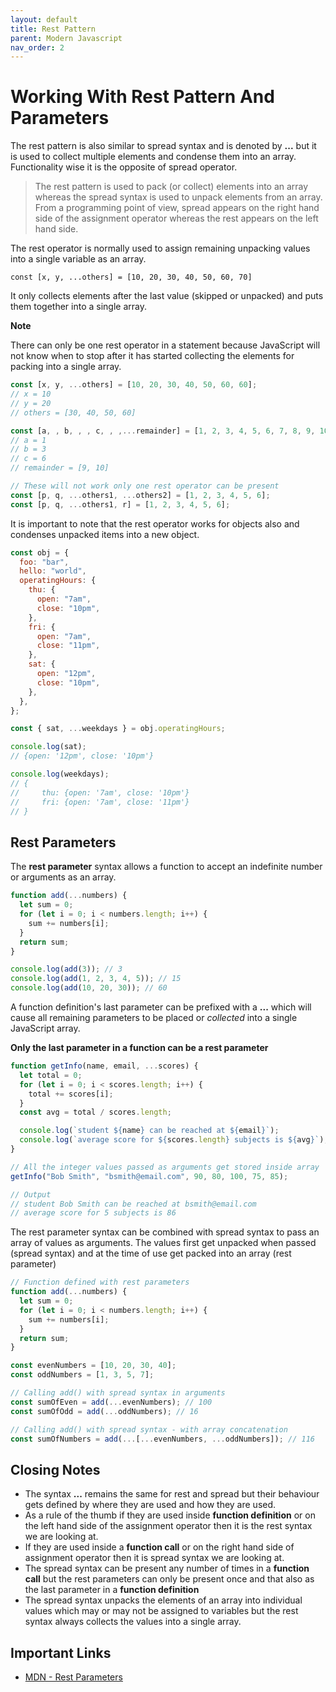 ```yaml
---
layout: default
title: Rest Pattern
parent: Modern Javascript
nav_order: 2
---
```


# Working With Rest Pattern And Parameters

The rest pattern is also similar to spread syntax and is denoted by **...** but it is used to collect multiple elements and condense them into an array. Functionality wise it is the opposite of spread operator.

> The rest pattern is used to pack (or collect) elements into an array whereas the spread syntax is used to unpack elements from an array. From a programming point of view, spread appears on the right hand side of the assignment operator whereas the rest appears on the left hand side.

The rest operator is normally used to assign remaining unpacking values into a single variable as an array.

`const [x, y, ...others] = [10, 20, 30, 40, 50, 60, 70]`

It only collects elements after the last value (skipped or unpacked) and puts them together into a single array.

**Note**

There can only be one rest operator in a statement because JavaScript will not know when to stop after it has started collecting the elements for packing into a single array.

```javascript
const [x, y, ...others] = [10, 20, 30, 40, 50, 60, 60];
// x = 10
// y = 20
// others = [30, 40, 50, 60]

const [a, , b, , , c, , ,...remainder] = [1, 2, 3, 4, 5, 6, 7, 8, 9, 10];
// a = 1
// b = 3
// c = 6
// remainder = [9, 10]

// These will not work only one rest operator can be present
const [p, q, ...others1, ...others2] = [1, 2, 3, 4, 5, 6];
const [p, q, ...others1, r] = [1, 2, 3, 4, 5, 6];
```

It is important to note that the rest operator works for objects also and condenses unpacked items into a new object.

```javascript
const obj = {
  foo: "bar",
  hello: "world",
  operatingHours: {
    thu: {
      open: "7am",
      close: "10pm",
    },
    fri: {
      open: "7am",
      close: "11pm",
    },
    sat: {
      open: "12pm",
      close: "10pm",
    },
  },
};

const { sat, ...weekdays } = obj.operatingHours;

console.log(sat);
// {open: '12pm', close: '10pm'}

console.log(weekdays);
// {
//     thu: {open: '7am', close: '10pm'}
//     fri: {open: '7am', close: '11pm'}
// }
```

## Rest Parameters

The **rest parameter** syntax allows a function to accept an indefinite number or arguments as an array.

```javascript
function add(...numbers) {
  let sum = 0;
  for (let i = 0; i < numbers.length; i++) {
    sum += numbers[i];
  }
  return sum;
}

console.log(add(3)); // 3
console.log(add(1, 2, 3, 4, 5)); // 15
console.log(add(10, 20, 30)); // 60
```

A function definition's last parameter can be prefixed with a **...** which will cause all remaining parameters to be placed or _collected_ into a single JavaScript array.

**Only the last parameter in a function can be a rest parameter**

```javascript
function getInfo(name, email, ...scores) {
  let total = 0;
  for (let i = 0; i < scores.length; i++) {
    total += scores[i];
  }
  const avg = total / scores.length;

  console.log(`student ${name} can be reached at ${email}`);
  console.log(`average score for ${scores.length} subjects is ${avg}`);
}

// All the integer values passed as arguments get stored inside array
getInfo("Bob Smith", "bsmith@email.com", 90, 80, 100, 75, 85);

// Output
// student Bob Smith can be reached at bsmith@email.com
// average score for 5 subjects is 86
```

The rest parameter syntax can be combined with spread syntax to pass an array of values as arguments. The values first get unpacked when passed (spread syntax) and at the time of use get packed into an array (rest parameter)

```javascript
// Function defined with rest parameters
function add(...numbers) {
  let sum = 0;
  for (let i = 0; i < numbers.length; i++) {
    sum += numbers[i];
  }
  return sum;
}

const evenNumbers = [10, 20, 30, 40];
const oddNumbers = [1, 3, 5, 7];

// Calling add() with spread syntax in arguments
const sumOfEven = add(...evenNumbers); // 100
const sumOfOdd = add(...oddNumbers); // 16

// Calling add() with spread syntax - with array concatenation
const sumOfNumbers = add(...[...evenNumbers, ...oddNumbers]); // 116
```

## Closing Notes

- The syntax **...** remains the same for rest and spread but their behaviour gets defined by where they are used and how they are used.
- As a rule of the thumb if they are used inside **function definition** or on the left hand side of the assignment operator then it is the rest syntax we are looking at.
- If they are used inside a **function call** or on the right hand side of assignment operator then it is spread syntax we are looking at.
- The spread syntax can be present any number of times in a **function call** but the rest parameters can only be present once and that also as the last parameter in a **function definition**
- The spread syntax unpacks the elements of an array into individual values which may or may not be assigned to variables but the rest syntax always collects the values into a single array.

## Important Links

- [MDN - Rest Parameters](https://developer.mozilla.org/en-US/docs/Web/JavaScript/Reference/Functions/rest_parameters)
